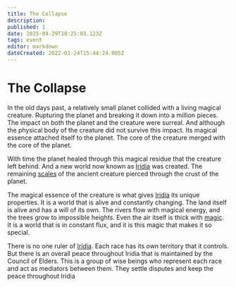 ```yaml
---
title: The Collapse
description: 
published: 1
date: 2025-04-29T10:25:03.123Z
tags: event
editor: markdown
dateCreated: 2022-01-24T15:44:24.005Z
---
```


# The Collapse

In the old days past, a relatively small planet collided with a living magical creature. Rupturing the planet and breaking it down into a million pieces. The impact on both the planet and the creature were surreal. And although the physical body of the creature did not survive this impact. Its magical essence attached itself to the planet. The core of the creature merged with the core of the planet. 

With time the planet healed through this magical residue that the creature left behind. And a new world now known as [Iridia](/geography/cosmology/iridia.md) was created. The remaining [scales](/geography/landmark/scale.md) of the ancient creature pierced through the crust of the planet.

The magical essence of the creature is what gives [Iridia](/geography/cosmology/iridia.md) its unique properties. It is a world that is alive and constantly changing. The land itself is alive and has a will of its own. The rivers flow with magical energy, and the trees grow to impossible heights. Even the air itself is thick with [magic](/structure/mechanic/magic.md). It is a world that is in constant flux, and it is this magic that makes it so special.

There is no one ruler of [Iridia](/geography/cosmology/iridia.md). Each race has its own territory that it controls. But there is an overall peace throughout Iridia that is maintained by the Council of Elders. This is a group of wise beings who represent each race and act as mediators between them. They settle disputes and keep the peace throughout Iridia
